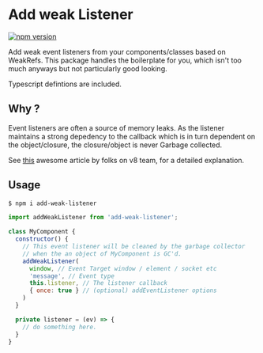 # Add weak Listener

[![npm version](https://badge.fury.io/js/add-weak-listener.svg)](https://badge.fury.io/js/add-weak-listener)

Add weak event listeners from your components/classes based on WeakRefs. This package handles the boilerplate for you, which isn't too much anyways but not particularly good looking.

Typescript defintions are included.

## Why ?

Event listeners are often a source of memory leaks. As the listener maintains a strong depedency to the callback which is in turn dependent on the object/closure,
the closure/object is never Garbage collected.

See [this](https://v8.dev/features/weak-references) awesome article by folks on v8 team, for a detailed explanation.

## Usage

```bash
$ npm i add-weak-listener
```

```js
import addWeakListener from 'add-weak-listener';

class MyComponent {
  constructor() {
    // This event listener will be cleaned by the garbage collector
    // when the an object of MyComponent is GC'd.
    addWeakListener(
      window, // Event Target window / element / socket etc
      'message', // Event type
      this.listener, // The listener callback
      { once: true } // (optional) addEventListener options
    )
  }

  private listener = (ev) => {
    // do something here.
  }
}

```
